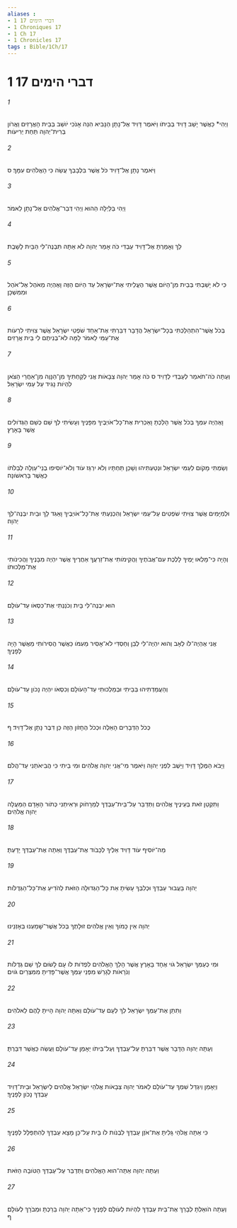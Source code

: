 ```yaml
---
aliases : 
- 1 דברי הימים 17
- 1 Chroniques 17
- 1 Ch 17
- 1 Chronicles 17
tags : Bible/1Ch/17
---
```


# 1 דברי הימים 17

###### 1
וַיְהִי* כַּאֲשֶׁר יָשַׁב דָּוִיד בְּבֵיתֹו וַיֹּאמֶר דָּוִיד אֶל־נָתָן הַנָּבִיא הִנֵּה אָנֹכִי יֹושֵׁב בְּבֵית הָאֲרָזִים וַאֲרֹון בְּרִית־יְהוָה תַּחַת יְרִיעֹות׃
###### 2
וַיֹּאמֶר נָתָן אֶל־דָּוִיד כֹּל אֲשֶׁר בִּלְבָבְךָ עֲשֵׂה כִּי הָאֱלֹהִים עִמָּךְ׃ ס
###### 3
וַיְהִי בַּלַּיְלָה הַהוּא וַיְהִי דְּבַר־אֱלֹהִים אֶל־נָתָן לֵאמֹר׃
###### 4
לֵךְ וְאָמַרְתָּ אֶל־דָּוִיד עַבְדִּי כֹּה אָמַר יְהוָה לֹא אַתָּה תִּבְנֶה־לִּי הַבַּיִת לָשָׁבֶת׃
###### 5
כִּי לֹא יָשַׁבְתִּי בְּבַיִת מִן־הַיֹּום אֲשֶׁר הֶעֱלֵיתִי אֶת־יִשְׂרָאֵל עַד הַיֹּום הַזֶּה וָאֶהְיֶה מֵאֹהֶל אֶל־אֹהֶל וּמִמִּשְׁכָּן׃
###### 6
בְּכֹל אֲשֶׁר־הִתְהַלַּכְתִּי בְּכָל־יִשְׂרָאֵל הֲדָבָר דִּבַּרְתִּי אֶת־אַחַד שֹׁפְטֵי יִשְׂרָאֵל אֲשֶׁר צִוִּיתִי לִרְעֹות אֶת־עַמִּי לֵאמֹר לָמָּה לֹא־בְנִיתֶם לִי בֵּית אֲרָזִים׃
###### 7
וְעַתָּה כֹּה־תֹאמַר לְעַבְדִּי לְדָוִיד ס כֹּה אָמַר יְהוָה צְבָאֹות אֲנִי לְקַחְתִּיךָ מִן־הַנָּוֶה מִן־אַחֲרֵי הַצֹּאן לִהְיֹות נָגִיד עַל עַמִּי יִשְׂרָאֵל׃
###### 8
וָאֶהְיֶה עִמְּךָ בְּכֹל אֲשֶׁר הָלַכְתָּ וָאַכְרִית אֶת־כָּל־אֹויְבֶיךָ מִפָּנֶיךָ וְעָשִׂיתִי לְךָ שֵׁם כְּשֵׁם הַגְּדֹולִים אֲשֶׁר בָּאָרֶץ׃
###### 9
וְשַׂמְתִּי מָקֹום לְעַמִּי יִשְׂרָאֵל וּנְטַעְתִּיהוּ וְשָׁכַן תַּחְתָּיו וְלֹא יִרְגַּז עֹוד וְלֹא־יֹוסִיפוּ בְנֵי־עַוְלָה לְבַלֹּתֹו כַּאֲשֶׁר בָּרִאשֹׁונָה׃
###### 10
וּלְמִיָּמִים אֲשֶׁר צִוִּיתִי שֹׁפְטִים עַל־עַמִּי יִשְׂרָאֵל וְהִכְנַעְתִּי אֶת־כָּל־אֹויְבֶיךָ וָאַגִּד לָךְ וּבַיִת יִבְנֶה־לְּךָ יְהוָה׃
###### 11
וְהָיָה כִּי־מָלְאוּ יָמֶיךָ לָלֶכֶת עִם־אֲבֹתֶיךָ וַהֲקִימֹותִי אֶת־זַרְעֲךָ אַחֲרֶיךָ אֲשֶׁר יִהְיֶה מִבָּנֶיךָ וַהֲכִינֹותִי אֶת־מַלְכוּתֹו׃
###### 12
הוּא יִבְנֶה־לִּי בָּיִת וְכֹנַנְתִּי אֶת־כִּסְאֹו עַד־עֹולָם׃
###### 13
אֲנִי אֶהְיֶה־לֹּו לְאָב וְהוּא יִהְיֶה־לִּי לְבֵן וְחַסְדִּי לֹא־אָסִיר מֵעִמֹּו כַּאֲשֶׁר הֲסִירֹותִי מֵאֲשֶׁר הָיָה לְפָנֶיךָ׃
###### 14
וְהַעֲמַדְתִּיהוּ בְּבֵיתִי וּבְמַלְכוּתִי עַד־הָעֹולָם וְכִסְאֹו יִהְיֶה נָכֹון עַד־עֹולָם׃
###### 15
כְּכֹל הַדְּבָרִים הָאֵלֶּה וּכְכֹל הֶחָזֹון הַזֶּה כֵּן דִּבֶּר נָתָן אֶל־דָּוִיד׃ ף
###### 16
וַיָּבֹא הַמֶּלֶךְ דָּוִיד וַיֵּשֶׁב לִפְנֵי יְהוָה וַיֹּאמֶר מִי־אֲנִי יְהוָה אֱלֹהִים וּמִי בֵיתִי כִּי הֲבִיאֹתַנִי עַד־הֲלֹם׃
###### 17
וַתִּקְטַן זֹאת בְּעֵינֶיךָ אֱלֹהִים וַתְּדַבֵּר עַל־בֵּית־עַבְדְּךָ לְמֵרָחֹוק וּרְאִיתַנִי כְּתֹור הָאָדָם הַמַּעֲלָה יְהוָה אֱלֹהִים׃
###### 18
מַה־יֹּוסִיף עֹוד דָּוִיד אֵלֶיךָ לְכָבֹוד אֶת־עַבְדֶּךָ וְאַתָּה אֶת־עַבְדְּךָ יָדָעְתָּ׃
###### 19
יְהוָה בַּעֲבוּר עַבְדְּךָ וּכְלִבְּךָ עָשִׂיתָ אֵת כָּל־הַגְּדוּלָּה הַזֹּאת לְהֹדִיעַ אֶת־כָּל־הַגְּדֻלֹּות׃
###### 20
יְהוָה אֵין כָּמֹוךָ וְאֵין אֱלֹהִים זוּלָתֶךָ בְּכֹל אֲשֶׁר־שָׁמַעְנוּ בְּאָזְנֵינוּ׃
###### 21
וּמִי כְּעַמְּךָ יִשְׂרָאֵל גֹּוי אֶחָד בָּאָרֶץ אֲשֶׁר הָלַךְ הָאֱלֹהִים לִפְדֹּות לֹו עָם לָשׂוּם לְךָ שֵׁם גְּדֻלֹּות וְנֹרָאֹות לְגָרֵשׁ מִפְּנֵי עַמְּךָ אֲשֶׁר־פָּדִיתָ מִמִּצְרַיִם גֹּויִם׃
###### 22
וַתִּתֵּן אֶת־עַמְּךָ יִשְׂרָאֵל לְךָ לְעָם עַד־עֹולָם וְאַתָּה יְהוָה הָיִיתָ לָהֶם לֵאלֹהִים׃
###### 23
וְעַתָּה יְהוָה הַדָּבָר אֲשֶׁר דִּבַּרְתָּ עַל־עַבְדְּךָ וְעַל־בֵּיתֹו יֵאָמֵן עַד־עֹולָם וַעֲשֵׂה כַּאֲשֶׁר דִּבַּרְתָּ׃
###### 24
וְיֵאָמֵן וְיִגְדַּל שִׁמְךָ עַד־עֹולָם לֵאמֹר יְהוָה צְבָאֹות אֱלֹהֵי יִשְׂרָאֵל אֱלֹהִים לְיִשְׂרָאֵל וּבֵית־דָּוִיד עַבְדְּךָ נָכֹון לְפָנֶיךָ׃
###### 25
כִּי אַתָּה אֱלֹהַי גָּלִיתָ אֶת־אֹזֶן עַבְדְּךָ לִבְנֹות לֹו בָּיִת עַל־כֵּן מָצָא עַבְדְּךָ לְהִתְפַּלֵּל לְפָנֶיךָ׃
###### 26
וְעַתָּה יְהוָה אַתָּה־הוּא הָאֱלֹהִים וַתְּדַבֵּר עַל־עַבְדְּךָ הַטֹּובָה הַזֹּאת׃
###### 27
וְעַתָּה הֹואַלְתָּ לְבָרֵךְ אֶת־בֵּית עַבְדְּךָ לִהְיֹות לְעֹולָם לְפָנֶיךָ כִּי־אַתָּה יְהוָה בֵּרַכְתָּ וּמְבֹרָךְ לְעֹולָם׃ ף
